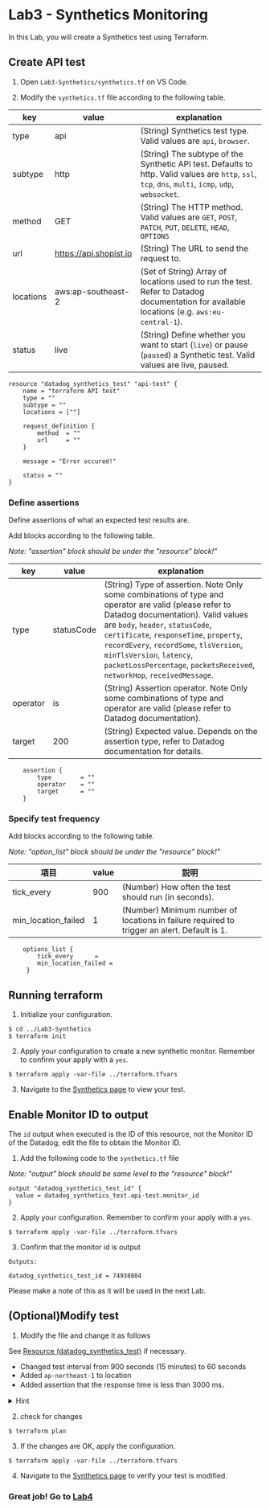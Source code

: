 # Lab3 - Synthetics Monitoring

In this Lab, you will create a Synthetics test using Terraform.


## Create API test
1. Open `Lab3-Synthetics/synthetics.tf` on VS Code.


2. Modify the `synthetics.tf` file according to the following table.

|  key  |  value  | explanation |
| ---- | ---- | --- |
|  type  |  api  |  (String) Synthetics test type. Valid values are `api`, `browser`. |
|  subtype  |  http  | (String) The subtype of the Synthetic API test. Defaults to http. Valid values are `http`, `ssl`, `tcp`, `dns`, `multi`, `icmp`, `udp`, `websocket`. |
|  method  |  GET  | (String) The HTTP method. Valid values are `GET`, `POST`, `PATCH`, `PUT`, `DELETE`, `HEAD`, `OPTIONS` |
|  url  |  https://api.shopist.io  |  (String) The URL to send the request to. |
|  locations  |  aws:ap-southeast-2  |  (Set of String) Array of locations used to run the test. Refer to Datadog documentation for available locations (e.g. `aws:eu-central-1`). |
| status | live | (String) Define whether you want to start (`live`) or pause (`paused`) a Synthetic test. Valid values are live, paused. |


```
resource "datadog_synthetics_test" "api-test" {
    name = "terraform API test"
    type = ""
    subtype = ""
    locations = [""]

    request_definition {
        method  = ""
        url     = ""    
    }
 
    message = "Error occured!"

    status = ""
}
```

### Define assertions

Define assertions of what an expected test results are.

Add blocks according to the following table.

*Note: "assertion" block should be under the "resource" block!"*

|  key  |  value  | explanation |
| ---- | ---- | --- |
|  type  |  statusCode  | (String) Type of assertion. Note Only some combinations of type and operator are valid (please refer to Datadog documentation). Valid values are `body`, `header`, `statusCode`, `certificate`, `responseTime`, `property`, `recordEvery`, `recordSome`, `tlsVersion`, `minTlsVersion`, `latency`, `packetLossPercentage`, `packetsReceived`, `networkHop`, `receivedMessage`.|
|  operator  |  is  | (String) Assertion operator. Note Only some combinations of type and operator are valid (please refer to Datadog documentation).|
|  target  |  200  | (String) Expected value. Depends on the assertion type, refer to Datadog documentation for details. |

```
    assertion {
        type        = ""
        operator    = ""
        target      = ""
    }
```

### Specify test frequency

Add blocks according to the following table.

*Note: "option_list" block should be under the "resource" block!"*

|  項目  |  value  | 説明 |
| ---- | ---- | --- |
| tick_every | 900 |  (Number) How often the test should run (in seconds).|
| min_location_failed | 1 | (Number) Minimum number of locations in failure required to trigger an alert. Default is 1.|

```
    options_list {
        tick_every      = 
        min_location_failed =  
     }
```

## Running terraform

1. Initialize your configuration.

```
$ cd ../Lab3-Synthetics
$ terraform init
```

2. Apply your configuration to create a new synthetic monitor. Remember to confirm your apply with a `yes`.

```
$ terraform apply -var-file ../terraform.tfvars
```


3. Navigate to the [Synthetics page](https://app.datadoghq.com/synthetics/tests) to view your test.


## Enable Monitor ID to output

The `id` output when executed is the ID of this resource, not the Monitor ID of the Datadog; edit the file to obtain the Monitor ID.

1. Add the following code to the `synthetics.tf` file 

*Note: "output" block should be same level to the "resource" block!"*

```
output "datadog_synthetics_test_id" {
  value = datadog_synthetics_test.api-test.monitor_id
}
```

2. Apply your configuration. Remember to confirm your apply with a `yes`.

```
$ terraform apply -var-file ../terraform.tfvars
```

3. Confirm that the monitor id is output

```
Outputs:

datadog_synthetics_test_id = 74938804
```

Please make a note of this as it will be used in the next Lab.

## (Optional)Modify test

1. Modify the file and change it as follows

See [Resource (datadog_synthetics_test)](
https://registry.terraform.io/providers/DataDog/datadog/latest/docs/resources/synthetics_test) if necessary.

- Changed test interval from 900 seconds (15 minutes) to 60 seconds
- Added `ap-northeast-1` to location
- Added assertion that the response time is less than 3000 ms．

<details>
<summary>Hint</summary>

```
# Added assertion that the response time is less than 3000 ms．
   assertion {
        type        = "responseTime"
        operator    = "lessThan"
        target      = "3000"
    }
```

</details>


2.  check for changes

```
$ terraform plan
```

3. If the changes are OK, apply the configuration.

```
$ terraform apply -var-file ../terraform.tfvars
```

4. Navigate to the [Synthetics page](https://app.datadoghq.com/synthetics/tests) to verify your test is modified.



### Great job! Go to [Lab4](./../Lab4-SLO/README.md) 
